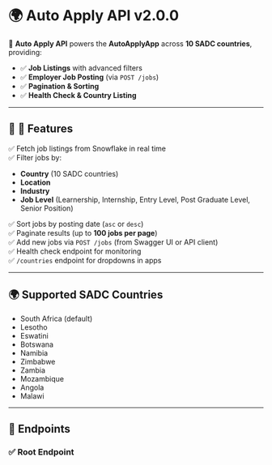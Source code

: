 # 🌍 Auto Apply API v2.0.0

🚀 **Auto Apply API** powers the **AutoApplyApp** across **10 SADC countries**, providing:
- ✅ **Job Listings** with advanced filters
- ✅ **Employer Job Posting** (via `POST /jobs`)
- ✅ **Pagination & Sorting**
- ✅ **Health Check & Country Listing**

---

## 📌 **🌟 Features**
✅ Fetch job listings from Snowflake in real time  
✅ Filter jobs by:
- **Country** (10 SADC countries)
- **Location**
- **Industry**
- **Job Level** (Learnership, Internship, Entry Level, Post Graduate Level, Senior Position)

✅ Sort jobs by posting date (`asc` or `desc`)  
✅ Paginate results (up to **100 jobs per page**)  
✅ Add new jobs via `POST /jobs` (from Swagger UI or API client)  
✅ Health check endpoint for monitoring  
✅ `/countries` endpoint for dropdowns in apps  

---

## 🌍 **Supported SADC Countries**
- South Africa (default)
- Lesotho
- Eswatini
- Botswana
- Namibia
- Zimbabwe
- Zambia
- Mozambique
- Angola
- Malawi

---

## 🚀 **Endpoints**

### ✅ **Root Endpoint**
